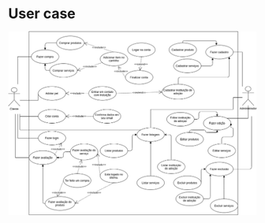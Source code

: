 # User case
![](https://raw.githubusercontent.com/Bruno-Felix/REQ-2020.2-PetSpace/gh-page/images/Use-case.png)